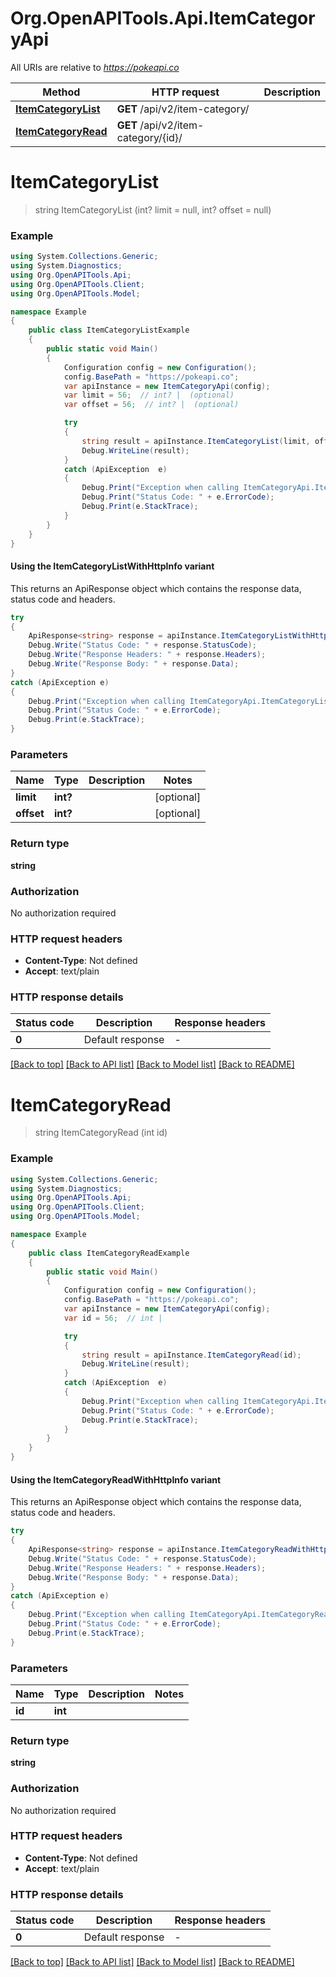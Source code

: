 # Org.OpenAPITools.Api.ItemCategoryApi

All URIs are relative to *https://pokeapi.co*

| Method | HTTP request | Description |
|--------|--------------|-------------|
| [**ItemCategoryList**](ItemCategoryApi.md#itemcategorylist) | **GET** /api/v2/item-category/ |  |
| [**ItemCategoryRead**](ItemCategoryApi.md#itemcategoryread) | **GET** /api/v2/item-category/{id}/ |  |

<a name="itemcategorylist"></a>
# **ItemCategoryList**
> string ItemCategoryList (int? limit = null, int? offset = null)



### Example
```csharp
using System.Collections.Generic;
using System.Diagnostics;
using Org.OpenAPITools.Api;
using Org.OpenAPITools.Client;
using Org.OpenAPITools.Model;

namespace Example
{
    public class ItemCategoryListExample
    {
        public static void Main()
        {
            Configuration config = new Configuration();
            config.BasePath = "https://pokeapi.co";
            var apiInstance = new ItemCategoryApi(config);
            var limit = 56;  // int? |  (optional) 
            var offset = 56;  // int? |  (optional) 

            try
            {
                string result = apiInstance.ItemCategoryList(limit, offset);
                Debug.WriteLine(result);
            }
            catch (ApiException  e)
            {
                Debug.Print("Exception when calling ItemCategoryApi.ItemCategoryList: " + e.Message);
                Debug.Print("Status Code: " + e.ErrorCode);
                Debug.Print(e.StackTrace);
            }
        }
    }
}
```

#### Using the ItemCategoryListWithHttpInfo variant
This returns an ApiResponse object which contains the response data, status code and headers.

```csharp
try
{
    ApiResponse<string> response = apiInstance.ItemCategoryListWithHttpInfo(limit, offset);
    Debug.Write("Status Code: " + response.StatusCode);
    Debug.Write("Response Headers: " + response.Headers);
    Debug.Write("Response Body: " + response.Data);
}
catch (ApiException e)
{
    Debug.Print("Exception when calling ItemCategoryApi.ItemCategoryListWithHttpInfo: " + e.Message);
    Debug.Print("Status Code: " + e.ErrorCode);
    Debug.Print(e.StackTrace);
}
```

### Parameters

| Name | Type | Description | Notes |
|------|------|-------------|-------|
| **limit** | **int?** |  | [optional]  |
| **offset** | **int?** |  | [optional]  |

### Return type

**string**

### Authorization

No authorization required

### HTTP request headers

 - **Content-Type**: Not defined
 - **Accept**: text/plain


### HTTP response details
| Status code | Description | Response headers |
|-------------|-------------|------------------|
| **0** | Default response |  -  |

[[Back to top]](#) [[Back to API list]](../README.md#documentation-for-api-endpoints) [[Back to Model list]](../README.md#documentation-for-models) [[Back to README]](../README.md)

<a name="itemcategoryread"></a>
# **ItemCategoryRead**
> string ItemCategoryRead (int id)



### Example
```csharp
using System.Collections.Generic;
using System.Diagnostics;
using Org.OpenAPITools.Api;
using Org.OpenAPITools.Client;
using Org.OpenAPITools.Model;

namespace Example
{
    public class ItemCategoryReadExample
    {
        public static void Main()
        {
            Configuration config = new Configuration();
            config.BasePath = "https://pokeapi.co";
            var apiInstance = new ItemCategoryApi(config);
            var id = 56;  // int | 

            try
            {
                string result = apiInstance.ItemCategoryRead(id);
                Debug.WriteLine(result);
            }
            catch (ApiException  e)
            {
                Debug.Print("Exception when calling ItemCategoryApi.ItemCategoryRead: " + e.Message);
                Debug.Print("Status Code: " + e.ErrorCode);
                Debug.Print(e.StackTrace);
            }
        }
    }
}
```

#### Using the ItemCategoryReadWithHttpInfo variant
This returns an ApiResponse object which contains the response data, status code and headers.

```csharp
try
{
    ApiResponse<string> response = apiInstance.ItemCategoryReadWithHttpInfo(id);
    Debug.Write("Status Code: " + response.StatusCode);
    Debug.Write("Response Headers: " + response.Headers);
    Debug.Write("Response Body: " + response.Data);
}
catch (ApiException e)
{
    Debug.Print("Exception when calling ItemCategoryApi.ItemCategoryReadWithHttpInfo: " + e.Message);
    Debug.Print("Status Code: " + e.ErrorCode);
    Debug.Print(e.StackTrace);
}
```

### Parameters

| Name | Type | Description | Notes |
|------|------|-------------|-------|
| **id** | **int** |  |  |

### Return type

**string**

### Authorization

No authorization required

### HTTP request headers

 - **Content-Type**: Not defined
 - **Accept**: text/plain


### HTTP response details
| Status code | Description | Response headers |
|-------------|-------------|------------------|
| **0** | Default response |  -  |

[[Back to top]](#) [[Back to API list]](../README.md#documentation-for-api-endpoints) [[Back to Model list]](../README.md#documentation-for-models) [[Back to README]](../README.md)

